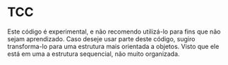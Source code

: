 # TCC

Este código é experimental, e não recomendo utilizá-lo para fins que não sejam aprendizado. Caso deseje usar parte deste código, sugiro transforma-lo para uma estrutura mais orientada a objetos. Visto que ele está em uma a estrutura sequencial, não muito organizada.
